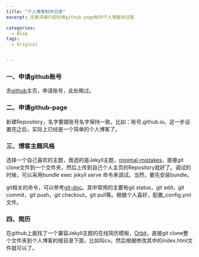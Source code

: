 ```yaml
---
title: "个人博客制作记录"
excerpt: 文章详细介绍利用github-page制作个人博客的过程

categories:
  - Blog
tags:
  - Original


---
```


### 一、申请github账号

去[github](https://github.com/)主页，申请账号，此处略过。

### 二、申请github-page

新建Repository，名字要跟账号名字保持一致，比如：账号.github.io。这一步设置完之后，实际上已经是一个简单的个人博客了。

### 三、博客主题风格

选择一个自己喜欢的主题，我选的是Jekyll主题，[minimal-mistakes](https://github.com/mmistakes/minimal-mistakes)，直接git clone文件到一个文件夹，然后上传到自己个人主页的Repository就好了。调试的时候，可以采用bundle exec jekyll serve 命令来调试。当然，要先安装bundle。

git相关的命令，可以参考[git-doc](https://git-scm.com/docs)。其中常用的主要有git status，git add，git commit，git push，git checkout，git pull等。根据个人喜好，配置_config.yml文件。

### 四、简历

在github上面找了一个兼容Jekyll主题的在线简历模板，[Orbit](https://github.com/xriley/Orbit-Theme)，直接git clone整个文件夹到个人博客的根目录下面，比如叫cv。然后根据修改其中的index.html文件就可以了。



